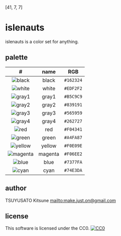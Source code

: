 [41, 7, 7]
# islenauts

islenauts is a color set for anything.


## palette

|                           #                           |  name   |    RGB    |
|:-----------------------------------------------------:|:-------:|:---------:|
| ![black  ](http://placehold.it/16x16/162324?text=%20) |  black  | `#162324` |
| ![white  ](http://placehold.it/16x16/EDF2F2?text=%20) |  white  | `#EDF2F2` |
| ![gray1  ](http://placehold.it/16x16/B5C9C9?text=%20) |  gray1  | `#B5C9C9` |
| ![gray2  ](http://placehold.it/16x16/839191?text=%20) |  gray2  | `#839191` |
| ![gray3  ](http://placehold.it/16x16/565959?text=%20) |  gray3  | `#565959` |
| ![gray4  ](http://placehold.it/16x16/262727?text=%20) |  gray4  | `#262727` |
| ![red    ](http://placehold.it/16x16/F04341?text=%20) |   red   | `#F04341` |
| ![green  ](http://placehold.it/16x16/A4FA87?text=%20) |  green  | `#A4FA87` |
| ![yellow ](http://placehold.it/16x16/F0E09E?text=%20) | yellow  | `#F0E09E` |
| ![magenta](http://placehold.it/16x16/F06EE2?text=%20) | magenta | `#F06EE2` |
| ![blue   ](http://placehold.it/16x16/7377FA?text=%20) |  blue   | `#7377FA` |
| ![cyan   ](http://placehold.it/16x16/74E3DA?text=%20) |  cyan   | `#74E3DA` |



## author

TSUYUSATO Kitsune <mailto:make.just.on@gmail.com>

## license

This software is licensed under the CC0. [![CC0](http://i.creativecommons.org/p/zero/1.0/88x31.png "CC0")](http://creativecommons.org/publicdomain/zero/1.0/)
